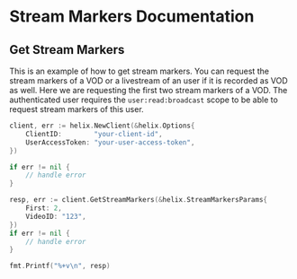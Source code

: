 # Stream Markers Documentation

## Get Stream Markers

This is an example of how to get stream markers. You can request the stream markers of
a VOD or a livestream of an user if it is recorded as VOD as well. Here we are
requesting the first two stream markers of a VOD. The authenticated user requires the
`user:read:broadcast` scope to be able to request stream markers of this user.

```go
client, err := helix.NewClient(&helix.Options{
    ClientID:        "your-client-id",
    UserAccessToken: "your-user-access-token",
})

if err != nil {
    // handle error
}

resp, err := client.GetStreamMarkers(&helix.StreamMarkersParams{
    First: 2,
    VideoID: "123",
})
if err != nil {
    // handle error
}

fmt.Printf("%+v\n", resp)
```